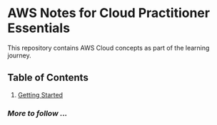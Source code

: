 # AWS Notes for Cloud Practitioner Essentials

This repository contains AWS Cloud concepts as part of the learning journey.

## Table of Contents

1. [Getting Started](https://github.com/ashikkumar23/aws-notes-cpe/blob/master/Introduction/getting_started.md)

### _More to follow ..._
